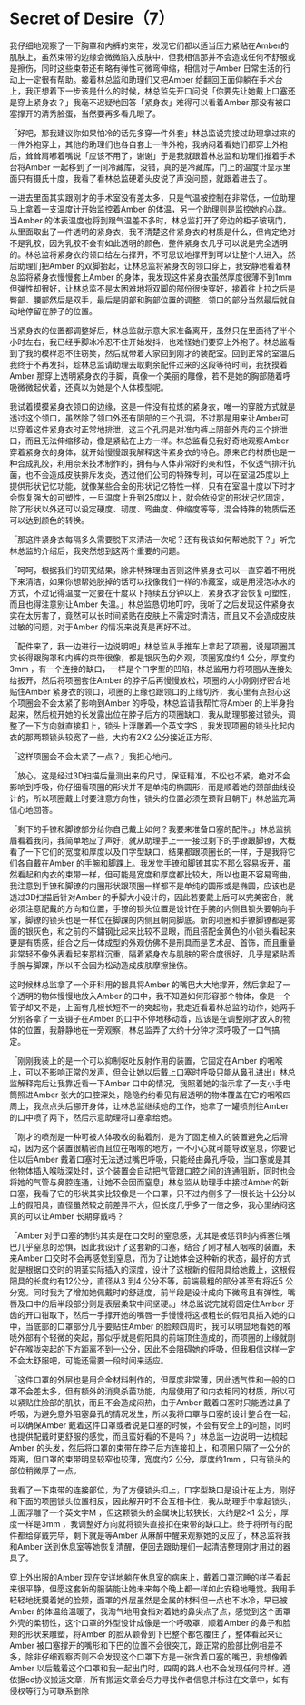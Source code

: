 # Secret of Desire（7）

我仔细地观察了一下胸罩和内裤的束带，发现它们都以适当压力紧贴在Amber的肌肤上，虽然束带的边缘会微微陷入皮肤中，但我相信那并不会造成任何不舒服或是擦伤，同时这些束带还有略有弹性可微弯伸缩，相信对于Amber 日常生活的行动上一定很有帮助。接着林总监和助理们又把Amber 给翻回正面仰躺在手术台上，我正想着下一步该是什么的时候，林总监先开口问说「你要先让她戴上口塞还是穿上紧身衣？」我毫不迟疑地回答「紧身衣」难得可以看着Amber 那没有被口塞撑开的清秀脸蛋，当然要再多看几眼了。 

「好吧，那我建议你如果怕冷的话先多穿一件外套」林总监说完接过助理拿过来的一件外袍穿上，其他的助理们也各自套上一件外袍，我纳闷着看她们都穿上外袍后，耸耸肩嘟着嘴说「应该不用了，谢谢」于是我就跟着林总监和助理们推着手术台将Amber 一起移到了一间冷藏库，没错，真的是冷藏库，门上的温度计显示里面只有摄氏十度，我看了看林总监硬着头皮说了声没问题，就跟着进去了。 

一进去里面其实跟刚才的手术室没有差太多，只是气温被控制在非常低，一位助理马上拿着一支温度计开始监控着Amber 的体温，另一个助理则是监控她的心跳。当Amber 的体表温度也将到跟气温差不多时，林总监打开了旁边的柜子玻璃门，从里面取出了一件透明的紧身衣，我不清楚这件紧身衣的材质是什么，但肯定绝对不是乳胶，因为乳胶不会有如此透明的颜色，整件紧身衣几乎可以说是完全透明的。林总监将紧身衣的领口给左右撑开，不可思议地撑开到可以让整个人进入，然后助理们把Amber 的双脚抬起，让林总监将紧身衣的领口穿上，我安静地看着林总监将紧身衣慢慢套上Amber 的身体，我发现这件紧身衣虽然厚度很薄不到1mm 但弹性却很好，让林总监不是太困难地将双脚的部份很快穿好，接着往上拉之后是臀部、腰部然后是双手，最后是阴部和胸部位置的调整，领口的部分当然最后就自动地停留在脖子的位置。 

当紧身衣的位置都调整好后，林总监就示意大家准备离开，虽然只在里面待了半个小时左右，我已经手脚冰冷忍不住开始发抖，也难怪她们要穿上外袍了。林总监看到了我的模样忍不住窃笑，然后就带着大家回到刚才的装配室。回到正常的室温后我终于不再发抖，趁林总监请助理去取剩余配件过来的这段等待时间，我抚摸着Amber 那穿上透明紧身衣的手脚，真像一个美丽的雕像，若不是她的胸部随着呼吸微微起伏着，还真以为她是个人体模型呢。 

我试着摸摸紧身衣领口的边缘，这是一件没有拉炼的紧身衣，唯一的穿脱方式就是透过这个领口，虽然除了领口外还有阴部的三个孔洞，不过那是用来让Amber可以穿着这件紧身衣时正常地排泄，这三个孔洞是对准内裤上阴部外壳的三个排泄口，而且无法伸缩移动，像是紧黏在上方一样。林总监看见我好奇地观察Amber穿着紧身衣的身体，就开始慢慢跟我解释这件紧身衣的特色。原来它的材质也是一种合成乳胶，利用奈米技术制作的，拥有与人体非常好的亲和性，不仅透气排汗抗菌，也不会造成皮肤排斥发炎，透过他们公司的特殊专利，可以在室温25度以上提供形状记忆功能，就像某些合金的形状记忆特性一样，只有在室温十度以下时才会恢复强大的可塑性，一旦温度上升到25度以上，就会依设定的形状记忆固定，除了形状以外还可以设定硬度、韧度、弯曲度、伸缩度等等，混合特殊的物质后还可以达到颜色的转换。 

「那这件紧身衣每隔多久需要脱下来清洁一次呢？还有我该如何帮她脱下？」听完林总监的介绍后，我突然想到这两个重要的问题。 

「呵呵，根据我们的研究结果，除非特殊理由否则这件紧身衣可以一直穿着不用脱下来清洁，如果你想帮她脱掉的话可以找像我们一样的冷藏室，或是用浸泡冰水的方式，不过记得温度一定要在十度以下持续五分钟以上，紧身衣才会恢复可塑性，而且也得注意别让Amber 失温。」林总监恳切地叮咛，我听了之后发现这件紧身衣实在太厉害了，竟然可以长时间紧贴在皮肤上不需定时清洁，而且又不会造成皮肤过敏的问题，对于Amber 的情况来说真是再好不过。 

「配件来了，我一边进行一边说明吧」林总监从手推车上拿起了项圈，说是项圈其实长得跟胸罩和内裤的束带很像，都是银灰色的外观，项圈宽度约4 公分，厚度约3mm ，有一个连接的缺口，一样是个ㄇ字型的凹陷，林总监用力将项圈从连接处给扳开，然后将项圈套住Amber 的脖子后再慢慢放松，项圈的大小刚刚好密合地贴住Amber 紧身衣的领口，项圈的上缘也跟领口的上缘切齐，我心里有点担心这个项圈会不会太紧了影响到Amber 的呼吸，林总监请我帮忙将Amber 的上半身抬起来，然后梳开她的长发露出位在脖子后方的项圈缺口，我从助理那接过锁头，调整了一下方向就直接扣上，锁头上浮雕着一个英文字S ，我发现项圈的锁头比起内衣的那两颗锁头较宽了一些，大约有2X2 公分接近正方形。 

「这样项圈会不会太紧了一点？」我担心地问。 

「放心，这是经过3D扫描后量测出来的尺寸，保证精准，不松也不紧，绝对不会影响到呼吸，你仔细看项圈的形状并不是单纯的椭圆形，而是顺着她的颈部曲线设计的，所以项圈戴上时要注意方向性，锁头的位置必须在颈背且朝下」林总监充满信心地回答。 

「剩下的手镣和脚镣部分给你自己戴上如何？我要来准备口塞的配件。」林总监挑眉看着我问，我简单地应了声好，就从助理手上一一接过剩下的手镣跟脚镣，大概看了一下它们的宽度和厚度以及ㄇ字型缺口，结果都跟项圈长的一样，于是我将它们各自戴在Amber 的手腕和脚踝上。我发觉手镣和脚镣其实不那么容易扳开，虽然看起和内衣的束带一样，但可能是宽度和厚度都比较大，所以也更不容易弯曲，我注意到手镣和脚镣的内圈形状跟项圈一样都不是单纯的圆形或是椭圆，应该也是透过3D扫描后针对Amber 的手脚大小设计的，因此若要戴上后可以完美密合，就必须注意配戴的方向和位置，手镣的锁头位置是设计在手腕的内侧且锁头要朝向手掌，脚镣的锁头也是一样位在脚踝的内侧且朝向脚底。新的项圈和手镣脚镣都是雾面的银灰色，和之前的不鏽钢比起来比较不显眼，而且搭配金黄色的小锁头看起来更是有质感，组合之后一体成型的外观仿佛不是刑具而是艺术品、首饰，而且重量非常轻不像外表看起来那样沉重，隔着紧身衣与肌肤的密合度很好，几乎是紧贴着手腕与脚踝，所以不会因为松动造成皮肤摩擦挫伤。 

这时候林总监拿了一个牙科用的器具将Amber 的嘴巴大大地撑开，然后拿起了一个透明的物体慢慢地放入Amber 的口中，我不知道如何形容那个物体，像是一个管子却又不是，上面有几根长短不一的突起物，我走近看着林总监的动作，她两手分别各拿了一支镊子在Amber 的口中不停地移动着，应该是在调整刚才放入的物体的位置，我静静地在一旁观察，林总监弄了大约十分钟才深呼吸了一口气搞定。 

「刚刚我装上的是一个可以抑制呕吐反射作用的装置，它固定在Amber 的咽喉上，可以不影响正常的发声，但会让她以后戴上口塞时呼吸只能从鼻孔进出」林总监解释完后让我靠近看一下Amber 口中的情况，我照着她的指示拿了一支小手电筒照进Amber 张大的口腔深处，隐隐约约看见有层透明的物体覆盖在它的咽喉四周上，我点点头后挪开身体，让林总监继续她的工作，她拿了一罐喷剂往Amber的口中喷了两下，然后示意助理将口塞拿给她。 

「刚才的喷剂是一种可被人体吸收的黏着剂，是为了固定植入的装置避免之后滑动，因为这个装置很精密而且位在咽喉的地方，一不小心就可能导致窒息，你要记住以后Amber 戴着口塞时无法透过嘴巴呼吸，只能经由鼻孔呼吸，当口塞或是其他物体插入喉咙深处时，这个装置会自动把气管跟口腔之间的连通阻断，同时也会将她的气管与鼻腔连通，让她不会因而窒息」林总监从助理手中接过Amber的新口塞，我看了它的形状其实比较像是一个口罩，只不过内侧多了一根长达十公分以上的假阳具，直径虽然较之前差异不大，但长度几乎多了一倍之多，我心里纳闷这真的可以让Amber 长期穿戴吗？ 

「Amber 对于口塞的制约其实是在口交时的窒息感，尤其是被惩罚时内裤塞住嘴巴几乎窒息的恐惧，因此我设计了这套新的口塞，结合了刚才植入咽喉的装置，未来Amber 口交时不会再感觉到窒息，而为了让她体会这种新的状态，最好的方式就是根据口交时的阴茎实际插入的深度，设计了这根新的假阳具给她戴上，这根假阳具的长度约有12公分，直径从3 到4 公分不等，前端最粗的部分甚至有将近5 公分宽。同时我为了增加她佩戴时的舒适度，前半段是设计成向下微弯且有弹性，嘴唇及口中的后半段部分则是表层柔软中间坚硬。」林总监说完就将固定住Amber 牙齿的开口钳取下，然后一手撑开她的嘴唇一手慢慢将这根粗长的假阳具插入她的口中，当底部的口罩部分几乎要贴住Amber 的脸颊四周时，我可以明显地看她的喉咙外部有个轻微的突起，那似乎就是假阳具的前端顶住造成的，而项圈的上缘就刚好在喉咙突起的下方距离不到一公分，因此不会阻碍她的呼吸，但我相信这样一定不会太舒服吧，可能还需要一段时间来适应。 

「这件口罩的外层也是用合金材料制作的，但厚度非常薄，因此透气性和一般的口罩不会差太多，但有额外的消臭杀菌功能，内层使用了和内衣相同的材质，所以可以紧贴住脸部的肌肤，而且不会造成闷热，由于Amber 戴着口塞时只能透过鼻子呼吸，为避免意外阻塞鼻孔的情况发生，所以我将口罩与口塞的设计整合在一起，可以确保Amber 戴着这件口罩或者说是口塞的时候，不会有安全上的问题，同时也提供配戴时更舒服的感觉，而且蛮好看的不是吗？」林总监一边说明一边梳起Amber 的头发，然后将口罩的束带在脖子后方连接扣上，和项圈只隔了一公分的距离，但口罩的束带明显较窄也较薄，宽度约2 公分，厚度约1mm ，只有锁头的部位稍微厚了一点。 

我看了一下束带的连接部位，为了方便锁头扣上，ㄇ字型缺口是设计在上方，刚好和下面的项圈锁头位置相反，因此解开时不会互相卡住，我从助理手中拿起锁头，上面浮雕了一个英文字M ，但这颗锁头的金属块比较狭长，大约是2×1 公分，厚度一样是3mm ，我调整好方向就将锁头直接扣在束带的缺口上。终于将所有的配件都给穿戴完毕，剩下就是等Amber 从麻醉中醒来观察她的反应了，林总监将我和Amber 送到休息室等她恢复清醒，便回去跟助理们一起清洁整理刚才用过的器具了。 

穿上外出服的Amber 现在安详地躺在休息室的病床上，戴着口罩沉睡的样子看起来很平静，但愿这套新的服装能让她未来每个晚上都一样如此安稳地睡觉。我用手轻轻地抚摸着她的脸颊，面罩的外层虽然是金属的材料但一点也不冰冷，早已被Amber 的体温给温暖了，我淘气地用食指对着她的鼻尖点了点，感觉到这个面罩外壳的柔韧性，这个口罩的外型设计成像是一个呼吸罩，顺着Amber 的鼻子和脸颊的形状来雕塑，将Amber 的脸从颧骨到下巴整个都包覆住了，整体看起来让Amber 被口塞撑开的嘴形和下巴的位置不会很突兀，跟正常的脸部比例相差不多，除非仔细观察否则不会发现这个口罩下方是一张含着口塞的嘴巴，我想像着Amber 以后戴着这个口罩和我一起出门时，四周的路人也不会发现任何异样。遵依据cc协议搬运文章，所有搬运文章会尽力寻找作者信息并标注在文章中，如有侵权等行为可联系删除

